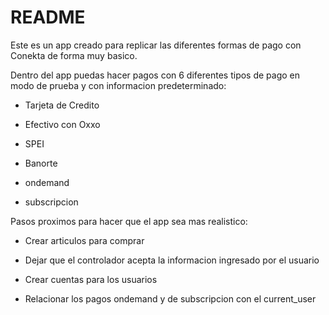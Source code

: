 # README

Este es un app creado para replicar las diferentes formas de pago con Conekta de forma muy basico.

Dentro del app puedas hacer pagos con 6 diferentes tipos de pago en modo de prueba y con informacion predeterminado:

* Tarjeta de Credito

* Efectivo con Oxxo

* SPEI

* Banorte

* ondemand

* subscripcion

Pasos proximos para hacer que el app sea mas realistico:

* Crear articulos para comprar

* Dejar que el controlador acepta la informacion ingresado por el usuario

* Crear cuentas para los usuarios

* Relacionar los pagos ondemand y de subscripcion con el current_user
